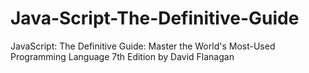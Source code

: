 # Java-Script-The-Definitive-Guide
JavaScript: The Definitive Guide: Master the World's Most-Used Programming Language 7th Edition by David Flanagan

